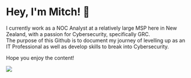 # Hey, I'm Mitch! 👋

I currently work as a NOC Analyst at a relatively large MSP here in New Zealand, with a passion for Cybersecurity, specifically GRC. \
The purpose of this Github is to document my journey of levelling up as an IT Professional as well as develop skills to break into Cybersecurity. 

Hope you enjoy the content!

<a href="https://www.linkedin.com/in/hayesmitch/"><img src="https://img.shields.io/badge/-LinkedIn-0072b1?&style=for-the-badge&logo=linkedin&logoColor=white"/></a>
